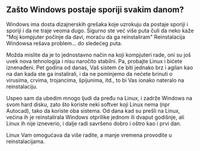 

<div id="corps">

<h2>Zašto Windows postaje sporiji svakim danom?</h2>

Windows ima dosta dizajnerskih grešaka koje uzrokuju da postaje
sporiji i sporiji i da ne traje veoma dugo. Sigurno ste već više puta 
čuli da neko kaže "Moj kompjuter počinje da davi, moraću da ga reinstaliram"
Reinstalacija Windowsa rešava problem... do sledećeg puta.

Možda mislite da je to jednostavno način na koji kompjuteri rade, oni
su još uvek nova tehnologija i nisu naročito stabilni. Pa, probajte Linux i bićete 
iznenađeni. Pet godina od danas, Vaš sistem će biti jednako brz i agilan
kao na dan kada ste ga instalirali, i da ne pominjemo da nećete brinuti
o virusima, crvima, trojancima, špijunima, itd., to bi Vas ionako nateralo
na reinstalaciju.

Uspeo sam da ubedim mnogo ljudi da pređu na Linux, i zadrže 
Windows na svom hard disku, zato što koriste neki softver 
koji Linux nema (npr Autocad), tako da koriste oba sistema.
Od dana kad su prešli na Linux, većina ih je reinstalirala 
Windows otprilike jednom ili dvaput godišnje, ali Linux ih nije izneverio, 
i dalje radi savršeno dobro i oštro kao i prvi dan.

Linux Vam omogućava da više radite, a manje vremena provodite u reinstalacijama.

</div>


